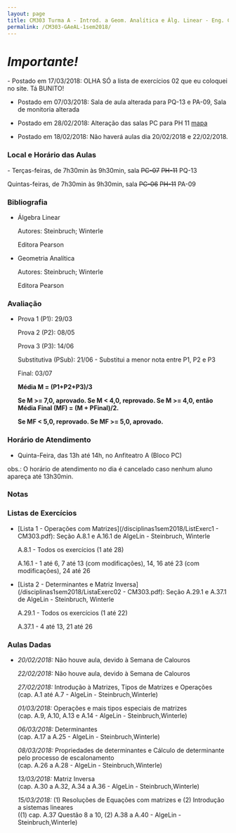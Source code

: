 ```yaml
---
layout: page
title: CM303 Turma A - Introd. a Geom. Analítica e Álg. Linear - Eng. Cartográfica
permalink: /CM303-GAeAL-1sem2018/
---
```

<h1><b><i>Importante!</i></b></h1>
- Postado em 17/03/2018: OLHA SÓ a lista de exercícios 02 que eu coloquei no site. Tá BUNITO!

- Postado em 07/03/2018: Sala de aula alterada para PQ-13 e PA-09, Sala de monitoria alterada

- Postado em 28/02/2018: Alteração das salas PC para PH 11 [mapa](/disciplinas1sem2018/mapacentropolitecnico.pdf)

- Postado em 18/02/2018: Não haverá aulas dia 20/02/2018 e 22/02/2018.

<h3>Local e Horário das Aulas</h3>
- Terças-feiras, de 7h30min às 9h30min, sala <strike>PC-07</strike> <strike>PH-11</strike> PQ-13

  Quintas-feiras, de 7h30min às 9h30min, sala <strike>PC-06</strike> <strike>PH-11</strike> PA-09
  
<h3>Bibliografia</h3>

- Álgebra Linear

  Autores: Steinbruch; Winterle

  Editora Pearson
  
- Geometria Analítica

  Autores: Steinbruch; Winterle

  Editora Pearson

<h3>Avaliação</h3>

- Prova 1 (P1): 29/03
  
  Prova 2 (P2): 08/05
  
  Prova 3 (P3): 14/06
  
  Substitutiva (PSub): 21/06 - Substitui a menor nota entre P1, P2 e P3
  
  Final: 03/07
  
  <b>Média M = (P1+P2+P3)/3</b>
  
  <b>Se M >= 7,0, aprovado. Se M < 4,0, reprovado. Se M >= 4,0, então Média Final (MF) = (M + PFinal)/2.</b>
  
  <b>Se MF < 5,0, reprovado. Se MF >= 5,0, aprovado.</b>

<h3>Horário de Atendimento</h3>

- Quinta-Feira, das 13h até 14h, no Anfiteatro A (Bloco PC)

obs.: O horário de atendimento no dia é cancelado caso nenhum aluno apareça até 13h30min.

<h3>Notas</h3>


<h3>Listas de Exercícios</h3>

- [Lista 1 - Operações com Matrizes](/disciplinas1sem2018/ListExerc1 - CM303.pdf): Seção A.8.1 e A.16.1 de AlgeLin - Steinbruch, Winterle

  A.8.1 - Todos os exercícios (1 até 28)
  
  A.16.1 - 1 até 6, 7 até 13 (com modificações), 14, 16 até 23 (com modificações), 24 até 26

- [Lista 2 - Determinantes e Matriz Inversa](/disciplinas1sem2018/ListaExerc02 - CM303.pdf): Seção A.29.1 e A.37.1 de AlgeLin - Steinbruch, Winterle

  A.29.1 - Todos os exercícios (1 até 22)
  
  A.37.1 - 4 até 13, 21 até 26



<h3>Aulas Dadas</h3>

- _20/02/2018:_ Não houve aula, devido à Semana de Calouros

  _22/02/2018:_ Não houve aula, devido à Semana de Calouros
  
  _27/02/2018:_ Introdução à Matrizes, Tipos de Matrizes e Operações <br/>(cap. A.1 até A.7 - AlgeLin - Steinbruch,Winterle)
  
  _01/03/2018:_ Operações e mais tipos especiais de matrizes <br/>(cap. A.9, A.10, A.13 e A.14 - AlgeLin - Steinbruch,Winterle)  
  
  _06/03/2018:_ Determinantes <br/>(cap. A.17 a A.25 - AlgeLin - Steinbruch,Winterle)
  
  _08/03/2018:_ Propriedades de determinantes e Cálculo de determinante pelo processo de escalonamento <br/>(cap. A.26 a A.28 - AlgeLin - Steinbruch,Winterle)
  
  _13/03/2018:_ Matriz Inversa <br/>(cap. A.30 a A.32, A.34 a A.36 - AlgeLin - Steinbruch,Winterle)  
  
  _15/03/2018:_ (1) Resoluções de Equações com matrizes e (2) Introdução a sistemas lineares <br/>((1) cap. A.37 Questão 8 a 10, (2) A.38 a A.40 - AlgeLin - Steinbruch,Winterle)   
